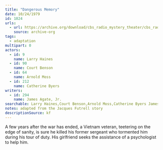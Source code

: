 ```yaml
---
title: "Dangerous Memory"
date: 10/24/1979
id: 1024
urls: 
  - url: https://archive.org/download/cbs_radio_mystery_theater/cbs_radio_mystery_theater-1001-1050.zip/cbs_radio_mystery_theater-1001-1050%2Fcbsrmt_1024_dangerous_memory.mp3
    source: archive-org
tags: 
  - adaptation
multipart: 0
actors:  
  - id: 9
    name: Larry Haines  
  - id: 90
    name: Court Benson  
  - id: 64
    name: Arnold Moss  
  - id: 212
    name: Catherine Byers
writers:  
  - id: 294
    name: James Agate, Jr.
searchable: Larry Haines,Court Benson,Arnold Moss,Catherine Byers James Agate, Jr.
notes: adapted from the Jacques Futrell story
descriptionSource: kf
---
```

A few years after the war has ended, a Vietnam veteran, teetering on the edge of sanity, is sure he killed his former sergeant who tormented him during his tour of duty. His girlfriend seeks the assistance of a psychologist to help him.